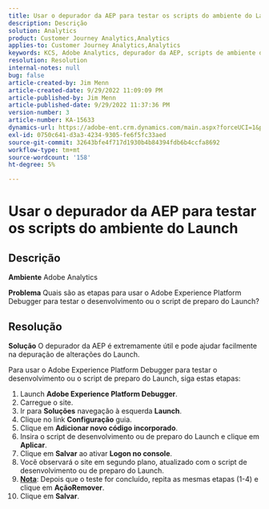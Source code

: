 ```yaml
---
title: Usar o depurador da AEP para testar os scripts do ambiente do Launch
description: Descrição
solution: Analytics
product: Customer Journey Analytics,Analytics
applies-to: Customer Journey Analytics,Analytics
keywords: KCS, Adobe Analytics, depurador da AEP, scripts de ambiente de inicialização de teste, Adobe Experience Platform, como
resolution: Resolution
internal-notes: null
bug: false
article-created-by: Jim Menn
article-created-date: 9/29/2022 11:09:09 PM
article-published-by: Jim Menn
article-published-date: 9/29/2022 11:37:36 PM
version-number: 3
article-number: KA-15633
dynamics-url: https://adobe-ent.crm.dynamics.com/main.aspx?forceUCI=1&pagetype=entityrecord&etn=knowledgearticle&id=82e3aeb3-4b40-ed11-9db1-0022480866ad
exl-id: 0750c641-d3a3-4234-9305-fe6f5fc33aed
source-git-commit: 32643bfe4f717d1930b4b84394fdb6b4ccfa8692
workflow-type: tm+mt
source-wordcount: '158'
ht-degree: 5%

---
```


# Usar o depurador da AEP para testar os scripts do ambiente do Launch

## Descrição


<b>Ambiente</b>
Adobe Analytics

<b>Problema</b>
Quais são as etapas para usar o Adobe Experience Platform Debugger para testar o desenvolvimento ou o script de preparo do Launch?


## Resolução


<b>Solução</b>
O depurador da AEP é extremamente útil e pode ajudar facilmente na depuração de alterações do Launch.

Para usar o Adobe Experience Platform Debugger para testar o desenvolvimento ou o script de preparo do Launch, siga estas etapas:

1. Launch <b>Adobe Experience Platform Debugger</b>.
2. Carregue o site.
3. Ir para <b>Soluções</b> navegação à esquerda  <b>Launch</b>.
4. Clique no link <b>Configuração</b> guia.
5. Clique em <b>Adicionar novo código incorporado</b>.
6. Insira o script de desenvolvimento ou de preparo do Launch e clique em <b>Aplicar</b>.
7. Clique em <b>Salvar</b> ao ativar <b>Logon no console</b>.
8. Você observará o site em segundo plano, atualizado com o script de desenvolvimento ou de preparo do Launch.
9. <b><u>Nota</u></b>: Depois que o teste for concluído, repita as mesmas etapas (1-4) e clique em <b>Ação</b><b>Remover</b>.
10. Clique em <b>Salvar</b>.
